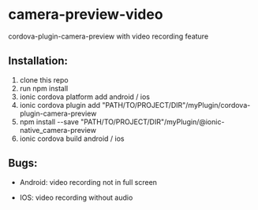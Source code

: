 # camera-preview-video
cordova-plugin-camera-preview with video recording feature

## Installation: 
1. clone this repo
2. run npm install
3. ionic cordova platform add android / ios
4. ionic cordova plugin add "PATH/TO/PROJECT/DIR"/myPlugin/cordova-plugin-camera-preview
5. npm install --save "PATH/TO/PROJECT/DIR"/myPlugin/@ionic-native_camera-preview
6. ionic cordova build android / ios

## Bugs:
* Android: video recording not in full screen

* IOS: video recording without audio
